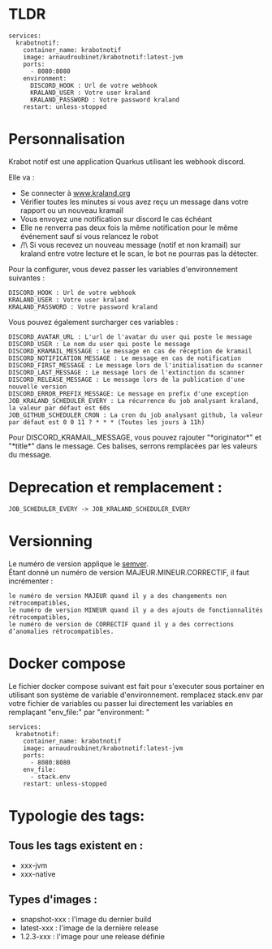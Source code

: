 # TLDR
```
services:
  krabotnotif:
    container_name: krabotnotif
    image: arnaudroubinet/krabotnotif:latest-jvm
    ports:
      - 8080:8080
    environment:
      DISCORD_HOOK : Url de votre webhook
      KRALAND_USER : Votre user kraland
      KRALAND_PASSWORD : Votre password kraland
    restart: unless-stopped
```

# Personnalisation

Krabot notif est une application Quarkus utilisant les webhook discord.

Elle va :
- Se connecter à www.kraland.org
- Vérifier toutes les minutes si vous avez reçu un message dans votre rapport ou un nouveau kramail
- Vous envoyez une notification sur discord le cas échéant
- Elle ne renverra pas deux fois la même notification pour le même événement sauf si vous relancez le robot
- /!\ Si vous recevez un nouveau message (notif et non kramail) sur kraland entre votre lecture et le scan, le bot ne pourras pas la détecter.

Pour la configurer, vous devez passer les variables d'environnement suivantes :
```
DISCORD_HOOK : Url de votre webhook
KRALAND_USER : Votre user kraland
KRALAND_PASSWORD : Votre password kraland
```
Vous pouvez également surcharger ces variables :
```
DISCORD_AVATAR_URL : L'url de l'avatar du user qui poste le message
DISCORD_USER : Le nom du user qui poste le message
DISCORD_KRAMAIL_MESSAGE : Le message en cas de réception de kramail
DISCORD_NOTIFICATION_MESSAGE : Le message en cas de notification
DISCORD_FIRST_MESSAGE : Le message lors de l'initialisation du scanner
DISCORD_LAST_MESSAGE : Le message lors de l'extinction du scanner
DISCORD_RELEASE_MESSAGE : Le message lors de la publication d'une nouvelle version
DISCORD_ERROR_PREFIX_MESSAGE: Le message en prefix d'une exception
JOB_KRALAND_SCHEDULER_EVERY : La récurrence du job analysant kraland, la valeur par défaut est 60s
JOB_GITHUB_SCHEDULER_CRON : La cron du job analysant github, la valeur par défaut est 0 0 11 ? * * * (Toutes les jours à 11h)
```
Pour DISCORD_KRAMAIL_MESSAGE, vous pouvez rajouter "\*originator\*" et "\*title\*" dans le message.
Ces balises, serrons remplacées par les valeurs du message.


# Deprecation et remplacement :
```
JOB_SCHEDULER_EVERY -> JOB_KRALAND_SCHEDULER_EVERY
```

# Versionning
Le numéro de version applique le [semver](https://semver.org/lang/fr/).  
Étant donné un numéro de version MAJEUR.MINEUR.CORRECTIF, il faut incrémenter :

    le numéro de version MAJEUR quand il y a des changements non rétrocompatibles,
    le numéro de version MINEUR quand il y a des ajouts de fonctionnalités rétrocompatibles,
    le numéro de version de CORRECTIF quand il y a des corrections d’anomalies rétrocompatibles.


# Docker compose
Le fichier docker compose suivant est fait pour s'executer sous portainer en utilisant son système de variable d'environnement. remplacez stack.env par votre fichier de variables ou passer lui directement les variables en remplaçant "env_file:" par "environment: "
```
services:
  krabotnotif:
    container_name: krabotnotif
    image: arnaudroubinet/krabotnotif:latest-jvm
    ports:
      - 8080:8080
    env_file:
      - stack.env
    restart: unless-stopped
```

# Typologie des tags:

## Tous les tags existent en : 
- xxx-jvm
- xxx-native

## Types d'images :
- snapshot-xxx : l'image du dernier build
- latest-xxx : l'image de la dernière release
- 1.2.3-xxx : l'image pour une release définie